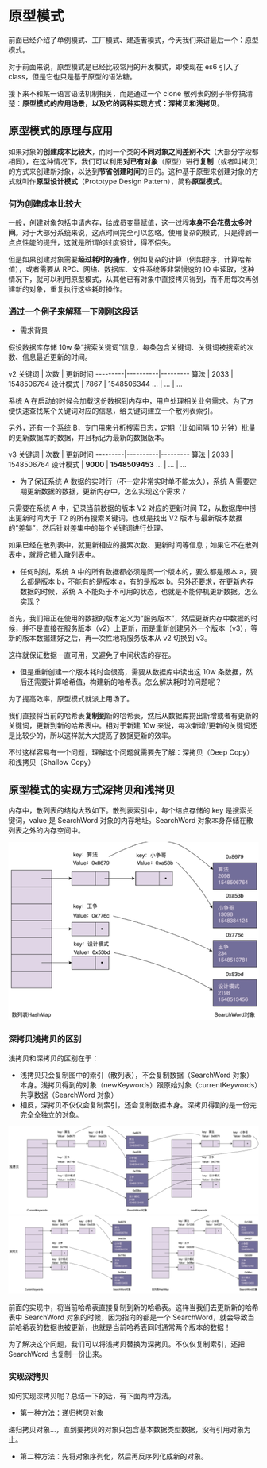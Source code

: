 # 原型模式

前面已经介绍了单例模式、工厂模式、建造者模式，今天我们来讲最后一个：原型模式。

对于前面来说，原型模式是已经比较常用的开发模式，即使现在 es6 引入了 class，但是它也只是基于原型的语法糖。

接下来不和某一语言语法机制相关，而是通过一个 clone 散列表的例子带你搞清楚：**原型模式的应用场景，以及它的两种实现方式：深拷贝和浅拷贝**。

## 原型模式的原理与应用

如果对象的**创建成本比较大**，而同一个类的**不同对象之间差别不大**（大部分字段都相同），在这种情况下，我们可以利用**对已有对象**（原型）进行**复制**（或者叫拷贝）的方式来创建新对象，以达到**节省创建时间**的目的。这种基于原型来创建对象的方式就叫作**原型设计模式**（Prototype Design Pattern），简称**原型模式**。

### 何为创建成本比较大

一般，创建对象包括申请内存，给成员变量赋值，这一过程**本身不会花费太多时间**。对于大部分系统来说，这点时间完全可以忽略。使用复杂的模式，只是得到一点点性能的提升，这就是所谓的过度设计，得不偿失。

但是如果创建对象需要**经过耗时的操作**，例如复杂的计算（例如排序，计算哈希值），或者需要从 RPC、网络、数据库、文件系统等非常慢速的 IO 中读取，这种情况下，就可以利用原型模式，从其他已有对象中直接拷贝得到，而不用每次再创建新的对象，重复执行这些耗时操作。

### 通过一个例子来解释一下刚刚这段话

- 需求背景

假设数据库存储 10w 条“搜索关键词”信息，每条包含关键词、关键词被搜索的次数、信息最近更新的时间。

v2
关键词 | 次数 | 更新时间
---------|----------|---------
 算法 | 2033 | 1548506764
 设计模式 | 7867 | 1548506344
 ... | ... | ...

系统 A 在启动的时候会加载这份数据到内存中，用户处理相关业务需求。为了方便快速查找某个关键词对应的信息，给关键词建立一个散列表索引。

另外，还有一个系统 B，专门用来分析搜索日志，定期（比如间隔 10 分钟）批量的更新数据库的数据，并且标记为最新的数据版本。

v3
关键词 | 次数 | 更新时间
---------|----------|---------
 算法 | 2033 | 1548506764
 设计模式 | **9000** | **1548509453**
 ... | ... | ...

- 为了保证系统 A 数据的实时行（不一定非常实时单不能太久），系统 A 需要定期更新数据的数据，更新内存中，怎么实现这个需求？

只需要在系统 A 中，记录当前数据的版本 V2 对应的更新时间 T2，从数据库中捞出更新时间大于 T2 的所有搜索关键词，也就是找出 V2 版本与最新版本数据的“差集”，然后针对差集中的每个关键词进行处理。

如果已经在散列表中，就更新相应的搜索次数、更新时间等信息；如果它不在散列表中，就将它插入散列表中。

- 任何时刻，系统 A 中的所有数据都必须是同一个版本的，要么都是版本 a，要么都是版本 b，不能有的是版本 a，有的是版本 b。另外还要求，在更新内存数据的时候，系统 A 不能处于不可用的状态，也就是不能停机更新数据。怎么实现？

首先，我们把正在使用的数据的版本定义为“服务版本”，然后更新内存中数据的时候，并不是直接在服务版本（v2）上更新，而是重新创建另外一个版本（v3），等新的版本数据建好之后，再一次性地将服务版本从 v2 切换到 v3。

这样就保证数据一直可用，又避免了中间状态的存在。

- 但是重新创建一个版本耗时会很高，需要从数据库中读出这 10w 条数据，然后还需要计算哈希值，构建新的哈希表。怎么解决耗时的问题呢？

为了提高效率，原型模式就派上用场了。

我们直接将当前的哈希表**复制到**新的哈希表，然后从数据库捞出新增或者有更新的关键词，更新到新的哈希表中。相对于新建 10w 来说，每次新增/更新的关键词还是比较少的，所以这样就大大提高了数据更新的效率。

不过这样容易有一个问题，理解这个问题就需要先了解：深拷贝（Deep Copy）和浅拷贝（Shallow Copy）

## 原型模式的实现方式深拷贝和浅拷贝

内存中，散列表的结构大致如下。散列表索引中，每个结点存储的 key 是搜索关键词，value 是 SearchWord 对象的内存地址。SearchWord 对象本身存储在散列表之外的内存空间中。

![](../../../.vuepress/public/assets/design-patterns-hashmap.png)

### 深拷贝浅拷贝的区别

浅拷贝和深拷贝的区别在于：

- 浅拷贝只会复制图中的索引（散列表），不会复制数据（SearchWord 对象）本身。浅拷贝得到的对象（newKeywords）跟原始对象（currentKeywords）共享数据（SearchWord 对象）
- 相反，深拷贝不仅仅会复制索引，还会复制数据本身。深拷贝得到的是一份完完全全独立的对象。

![](../../../.vuepress/public/assets/design-patterns-shallow-copy.png)
![](../../../.vuepress/public/assets/design-patterns-deep-copy.png)

前面的实现中，将当前哈希表直接复制到新的哈希表。这样当我们去更新新的哈希表中 SearchWord
 对象的时候，因为指向的都是一个 SearchWord，就会导致当前哈希表的数据也被更新，也就是当前哈希表同时通常两个版本的数据！

为了解决这个问题，我们可以将浅拷贝替换为深拷贝。不仅仅复制索引，还把 SearchWord 也复制一份出来。

### 实现深拷贝

如何实现深拷贝呢？总结一下的话，有下面两种方法。

- 第一种方法：递归拷贝对象

递归拷贝对象...，直到要拷贝的对象只包含基本数据类型数据，没有引用对象为止。

- 第二种方法：先将对象序列化，然后再反序列化成新的对象。
